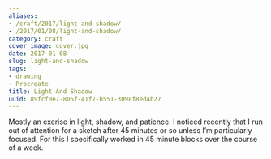 ```yaml
---
aliases:
- /craft/2017/light-and-shadow/
- /2017/01/08/light-and-shadow/
category: craft
cover_image: cover.jpg
date: 2017-01-08
slug: light-and-shadow
tags:
- drawing
- Procreate
title: Light And Shadow
uuid: 89fcf0e7-805f-41f7-b551-3098f8ed4b27
---
```


Mostly an exerise in light, shadow, and patience.
I noticed recently that I run out of attention for a sketch after 45 minutes or so unless I’m particularly focused.
For this I specifically worked in 45 minute blocks over the course of a week.